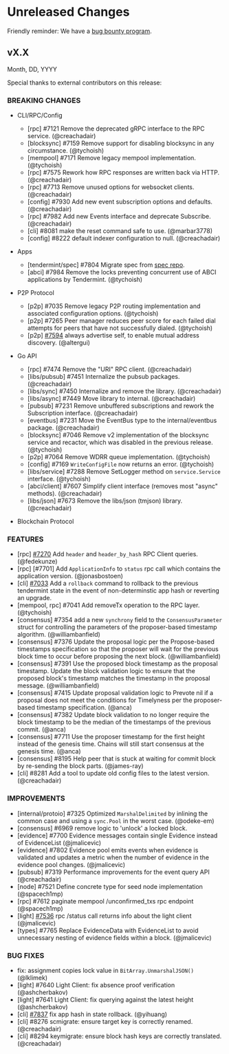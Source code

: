 # Unreleased Changes

Friendly reminder: We have a [bug bounty program](https://hackerone.com/cosmos).

## vX.X

Month, DD, YYYY

Special thanks to external contributors on this release:

### BREAKING CHANGES

- CLI/RPC/Config

  - [rpc] \#7121 Remove the deprecated gRPC interface to the RPC service. (@creachadair)
  - [blocksync] \#7159 Remove support for disabling blocksync in any circumstance. (@tychoish)
  - [mempool] \#7171 Remove legacy mempool implementation. (@tychoish)
  - [rpc] \#7575 Rework how RPC responses are written back via HTTP. (@creachadair)
  - [rpc] \#7713 Remove unused options for websocket clients. (@creachadair)
  - [config] \#7930 Add new event subscription options and defaults. (@creachadair)
  - [rpc] \#7982 Add new Events interface and deprecate Subscribe. (@creachadair)
  - [cli] \#8081 make the reset command safe to use. (@marbar3778)
  - [config] \#8222 default indexer configuration to null. (@creachadair)

- Apps

    - [tendermint/spec] \#7804 Migrate spec from [spec repo](https://github.com/tendermint/spec).
    - [abci] \#7984 Remove the locks preventing concurrent use of ABCI applications by Tendermint. (@tychoish)

- P2P Protocol

    - [p2p] \#7035 Remove legacy P2P routing implementation and associated configuration options. (@tychoish)
    - [p2p] \#7265 Peer manager reduces peer score for each failed dial attempts for peers that have not successfully
      dialed. (@tychoish)
    - [p2p] [\#7594](https://github.com/tendermint/tendermint/pull/7594) always advertise self, to enable mutual address
      discovery. (@altergui)

- Go API

    - [rpc] \#7474 Remove the "URI" RPC client. (@creachadair)
    - [libs/pubsub] \#7451 Internalize the pubsub packages. (@creachadair)
    - [libs/sync] \#7450 Internalize and remove the library. (@creachadair)
    - [libs/async] \#7449 Move library to internal. (@creachadair)
    - [pubsub] \#7231 Remove unbuffered subscriptions and rework the Subscription interface. (@creachadair)
    - [eventbus] \#7231 Move the EventBus type to the internal/eventbus package. (@creachadair)
    - [blocksync] \#7046 Remove v2 implementation of the blocksync service and recactor, which was disabled in the
      previous release. (@tychoish)
    - [p2p] \#7064 Remove WDRR queue implementation. (@tychoish)
    - [config] \#7169 `WriteConfigFile` now returns an error. (@tychoish)
    - [libs/service] \#7288 Remove SetLogger method on `service.Service` interface. (@tychoish)
    - [abci/client] \#7607 Simplify client interface (removes most "async" methods). (@creachadair)
    - [libs/json] \#7673 Remove the libs/json (tmjson) library. (@creachadair)

- Blockchain Protocol

### FEATURES

- [rpc] [\#7270](https://github.com/tendermint/tendermint/pull/7270) Add `header` and `header_by_hash` RPC Client
  queries. (@fedekunze)
- [rpc] [\#7701] Add `ApplicationInfo` to `status` rpc call which contains the application version. (@jonasbostoen)
- [cli] [#7033](https://github.com/tendermint/tendermint/pull/7033) Add a `rollback` command to rollback to the previous tendermint state in the event of non-determinstic app hash or reverting an upgrade.
- [mempool, rpc] \#7041  Add removeTx operation to the RPC layer. (@tychoish)
- [consensus] \#7354 add a new `synchrony` field to the `ConsensusParameter` struct for controlling the parameters of the proposer-based timestamp algorithm. (@williambanfield)
- [consensus] \#7376 Update the proposal logic per the Propose-based timestamps specification so that the proposer will wait for the previous block time to occur before proposing the next block. (@williambanfield)
- [consensus] \#7391 Use the proposed block timestamp as the proposal timestamp. Update the block validation logic to ensure that the proposed block's timestamp matches the timestamp in the proposal message. (@williambanfield)
- [consensus] \#7415 Update proposal validation logic to Prevote nil if a proposal does not meet the conditions for Timelyness per the proposer-based timestamp specification. (@anca)
- [consensus] \#7382 Update block validation to no longer require the block timestamp to be the median of the timestamps of the previous commit. (@anca)
- [consensus] \#7711 Use the proposer timestamp for the first height instead of the genesis time. Chains will still start consensus at the genesis time. (@anca)
- [consensus] \#8195 Help peer that is stuck at waiting for commit block by re-sending the block parts. (@james-ray)
- [cli] \#8281 Add a tool to update old config files to the latest version. (@creachadair)

### IMPROVEMENTS

- [internal/protoio] \#7325 Optimized `MarshalDelimited` by inlining the common case and using a `sync.Pool` in the
  worst case. (@odeke-em)
- [consensus] \#6969 remove logic to 'unlock' a locked block.
- [evidence] \#7700 Evidence messages contain single Evidence instead of EvidenceList (@jmalicevic)
- [evidence] \#7802 Evidence pool emits events when evidence is validated and updates a metric when the number of
  evidence in the evidence pool changes. (@jmalicevic)
- [pubsub] \#7319 Performance improvements for the event query API (@creachadair)
- [node] \#7521 Define concrete type for seed node implementation (@spacech1mp)
- [rpc] \#7612 paginate mempool /unconfirmed_txs rpc endpoint (@spacech1mp)
- [light] [\#7536](https://github.com/tendermint/tendermint/pull/7536) rpc /status call returns info about the light
  client (@jmalicevic)
- [types] \#7765 Replace EvidenceData with EvidenceList to avoid unnecessary nesting of evidence fields within a
  block. (@jmalicevic)

### BUG FIXES

- fix: assignment copies lock value in `BitArray.UnmarshalJSON()` (@lklimek)
- [light] \#7640 Light Client: fix absence proof verification (@ashcherbakov)
- [light] \#7641 Light Client: fix querying against the latest height (@ashcherbakov)
- [cli] [#7837](https://github.com/tendermint/tendermint/pull/7837) fix app hash in state rollback. (@yihuang)
- [cli] \#8276 scmigrate: ensure target key is correctly renamed. (@creachadair)
- [cli] \#8294 keymigrate: ensure block hash keys are correctly translated. (@creachadair)
